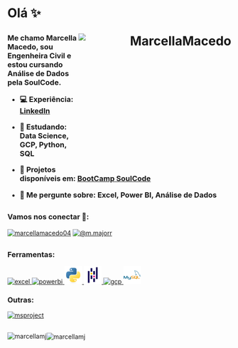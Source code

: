 <h1 align="left">Olá ✨

<p align="right"> <img align="right" height="315,2em" width="344em" alt="MarcellaMacedo" src="https://media.giphy.com/media/v1.Y2lkPTc5MGI3NjExM284aHR5YjFpd2treHg1czl6a25haDdteHdheW5hZ3RwYmRtMXI3byZlcD12MV9pbnRlcm5hbF9naWZfYnlfaWQmY3Q9Zw/eljCVpMrhepUSgZaVP/giphy-downsized-large.gif"> </p>

<h3 align="left">
<p align="left">
  Me chamo Marcella Macedo, sou Engenheira Civil e estou cursando Análise de Dados pela SoulCode.     
   
   - 💻 Experiência: [LinkedIn](https://www.linkedin.com/in/marcellamacedo04/)
     
   - 🌱 Estudando: **Data Science, GCP, Python, SQL**

   - 👩 Projetos disponíveis em: [BootCamp SoulCode](https://github.com/marcellamj/soulcode-martech)

   - 💬 Me pergunte sobre: **Excel, Power BI, Análise de Dados**

</p>

##

<h3 align="left"> Vamos nos conectar 🤝:</h3>
<p align="left">
<a href="https://linkedin.com/in/marcellamacedo04" target="blank"><img align="center" src="https://raw.githubusercontent.com/rahuldkjain/github-profile-readme-generator/master/src/images/icons/Social/linked-in-alt.svg" alt="marcellamacedo04" height="30" width="40" /></a>
<a href="mailto:marcella.macedo13@gmail.com" target="blank"><img align="center" src="https://upload.wikimedia.org/wikipedia/commons/7/7e/Gmail_icon_%282020%29.svg" alt="@m.majorr" height="30" width="40" /></a>
</p>

##

<h3 align="left">Ferramentas:</h3>
<p align="left">   


<a href="https://www.microsoft.com/pt-br/microsoft-365/excel" target="_blank" rel="noreferrer"> <img src="https://upload.wikimedia.org/wikipedia/commons/3/34/Microsoft_Office_Excel_%282019%E2%80%93present%29.svg" alt="excel" width="40" height="40"/> </a>
<a href="https://powerbi.com/" target="_blank" rel="noreferrer"> <img src="https://raw.githubusercontent.com/microsoft/PowerBI-Icons/2bf1c982fb24528eee1559a96a25eb534c175cfd/SVG/Power-BI.svg" alt="powerbi" width="40" height="40"/> </a>
<a href="https://www.python.org" target="_blank" rel="noreferrer"> <img src="https://raw.githubusercontent.com/devicons/devicon/master/icons/python/python-original.svg" alt="python" width="40" height="40"/> </a>
<a href="https://pandas.pydata.org/" target="_blank" rel="noreferrer"> <img src="https://raw.githubusercontent.com/devicons/devicon/2ae2a900d2f041da66e950e4d48052658d850630/icons/pandas/pandas-original.svg" alt="pandas" width="40" height="40"/> </a> 
<a href="https://cloud.google.com" target="_blank" rel="noreferrer"> <img src="https://www.vectorlogo.zone/logos/google_cloud/google_cloud-icon.svg" alt="gcp" width="40" height="40"/> </a> 
<a href="https://www.mysql.com/" target="_blank" rel="noreferrer"> <img src="https://raw.githubusercontent.com/devicons/devicon/master/icons/mysql/mysql-original-wordmark.svg" alt="mysql" width="40" height="40"/> </a>

<h3 align="left">Outras:</h3>

<p align="left">
<a href="https://www.microsoft.com/pt-br/microsoft-365/project/project-management-software" target="_blank" rel="noreferrer"> <img src="https://upload.wikimedia.org/wikipedia/commons/9/98/Microsoft_Project_%282019%E2%80%93present%29.svg" alt="msproject" width="40" height="40"/> </a>


##

<p><img align="left" height = "178em" src="https://github-readme-stats.vercel.app/api?username=marcellamj&show_icons=true" alt="marcellamj" /></p>

<p><img height="170em" align="center" src="https://github-readme-streak-stats.herokuapp.com/?user=marcellamj" alt="marcellamj" /></p>

##

